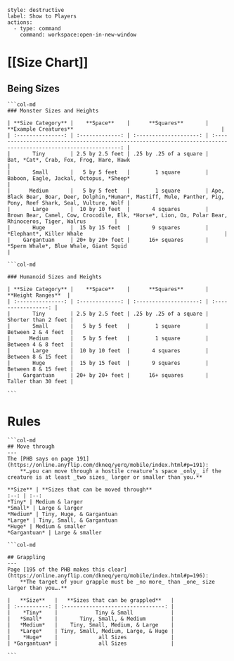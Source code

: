 
```meta-bind-button
style: destructive
label: Show to Players 
actions:
  - type: command
    command: workspace:open-in-new-window
```

# [[Size Chart]]
## Being Sizes
````col
```col-md
### Monster Sizes and Heights

| **Size Category** |    **Space**    |      **Squares**       |                                              **Example Creatures**                                               |
| :---------------: | :-------------: | :--------------------: | :--------------------------------------------------------------------------------------------------------------: |
|       Tiny        | 2.5 by 2.5 feet | .25 by .25 of a square |                                     Bat, *Cat*, Crab, Fox, Frog, Hare, Hawk                                      |
|       Small       |   5 by 5 feet   |        1 square        |                                     Baboon, Eagle, Jackal, Octopus, *Sheep*                                      |
|      Medium       |   5 by 5 feet   |        1 square        | Ape, Black Bear, Boar, Deer, Dolphin,*Human*, Mastiff, Mule, Panther, Pig, Pony, Reef Shark, Seal, Vulture, Wolf |
|       Large       |  10 by 10 feet  |       4 squares        |         Brown Bear, Camel, Cow, Crocodile, Elk, *Horse*, Lion, Ox, Polar Bear, Rhinoceros, Tiger, Walrus         |
|       Huge        |  15 by 15 feet  |       9 squares        |                                             *Elephant*, Killer Whale                                             |
|    Gargantuan     | 20+ by 20+ feet |      16+ squares       |                                      *Sperm Whale*, Blue Whale, Giant Squid                                      |

```col-md

### Humanoid Sizes and Heights

| **Size Category** |    **Space**    |      **Squares**       |  **Height Ranges**  |
| :---------------: | :-------------: | :--------------------: | :-----------------: |
|       Tiny        | 2.5 by 2.5 feet | .25 by .25 of a square | Shorter than 2 feet |
|       Small       |   5 by 5 feet   |        1 square        | Between 2 & 4 feet  |
|      Medium       |   5 by 5 feet   |        1 square        | Between 4 & 8 feet  |
|       Large       |  10 by 10 feet  |       4 squares        | Between 8 & 15 feet |
|       Huge        |  15 by 15 feet  |       9 squares        | Between 8 & 15 feet |
|    Gargantuan     | 20+ by 20+ feet |      16+ squares       | Taller than 30 feet |

```
````

# Rules
````col
```col-md
## Move through 
---
The [PHB says on page 191](https://online.anyflip.com/dkneq/yerq/mobile/index.html#p=191): 
	**…you can move through a hostile creature’s space _only_ if the creature is at least _two sizes_ larger or smaller than you.**

**Size** | **Sizes that can be moved through**
:--: | :--:
*Tiny* | Medium & larger 
*Small* | Large & larger 
*Medium* | Tiny, Huge, & Gargantuan 
*Large* | Tiny, Small, & Gargantuan 
*Huge* | Medium & smaller 
*Gargantuan* | Large & smaller  

```col-md

## Grappling
---
Page [195 of the PHB makes this clear](https://online.anyflip.com/dkneq/yerq/mobile/index.html#p=196): 
	**The target of your grapple must be _no more_ than _one_ size larger than you….**  

|   **Size**   |   **Sizes that can be grappled**   |
| :----------: | :--------------------------------: |
|    *Tiny*    |            Tiny & Small            |
|   *Small*    |       Tiny, Small, & Medium        |
|   *Medium*   |    Tiny, Small, Medium, & Large    |
|   *Large*    | Tiny, Small, Medium, Large, & Huge |
|    *Huge*    |             all Sizes              |
| *Gargantuan* |             all Sizes              |

```
````  
